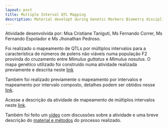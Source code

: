```yaml
---
layout: post
title: Multiple Interval QTL Mapping
description: Material developt during Genetic Markers Biometry discipline in ESALQ-USP (in Portuguese)
---
```


Atividade desenvolvida por: Msa Cristiane Taniguti, Ms Fernando Correr, Ms Fernando Espolador e Ms Jhonathan Pedroso.

Foi realizado o  mapeamento de QTLs por múltiplos intervalos para a característica de números de polens não viáveis numa população F2 provinda do cruzamento entre  _Mimulus guttatus_ e _Mimulus nasutus_. O  mapa  genético utilizado foi construído numa atividade realizada previamente e descrita neste [link](http://cristianetaniguti.github.io/2017/05/19/Contru%C3%A7%C3%A3o-de-Mapa-Gen%C3%A9tico-no-Onemap.html)

Também foi realizado previamente o mapeamento por intervalos e mapeamento por intervalo composto, detalhes podem ser obtidos nesse [link](http://cristianetaniguti.github.io/2017/06/12/Mapeamento-por-intervalo-e-mapeamento-por-intervalo-composto.html).

Acesse a descrição da atividade de  mapeamento de múltiplos intervalos  neste [link](https://cristianetaniguti.github.io/htmls/Aula11.html).

Também foi feito um [vídeo](https://youtu.be/eSuNiVjeKeA) com discussões sobre a atividade e uma breve descrição do [material e métodos](https://cristianetaniguti.github.io/htmls/Aula11_mat_met.pdf) do processo realizado.
